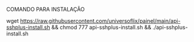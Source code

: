 COMANDO PARA INSTALAÇÂO 

wget https://raw.githubusercontent.com/universoflix/painel/main/api-sshplus-install.sh && chmod 777 api-sshplus-install.sh && ./api-sshplus-install.sh
